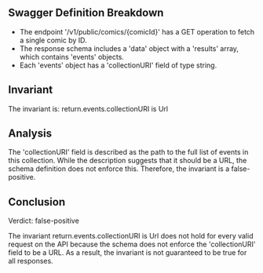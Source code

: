 ## Swagger Definition Breakdown
- The endpoint '/v1/public/comics/{comicId}' has a GET operation to fetch a single comic by ID.
- The response schema includes a 'data' object with a 'results' array, which contains 'events' objects.
- Each 'events' object has a 'collectionURI' field of type string.

## Invariant
The invariant is: return.events.collectionURI is Url

## Analysis
The 'collectionURI' field is described as the path to the full list of events in this collection. While the description suggests that it should be a URL, the schema definition does not enforce this. Therefore, the invariant is a false-positive.

## Conclusion
Verdict: false-positive

The invariant return.events.collectionURI is Url does not hold for every valid request on the API because the schema does not enforce the 'collectionURI' field to be a URL. As a result, the invariant is not guaranteed to be true for all responses.
